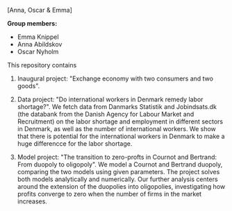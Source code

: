 
\[Anna, Oscar & Emma\]

**Group members:**
- Emma Knippel
- Anna Abildskov
- Oscar Nyholm

This repository contains  
1. Inaugural project: "Exchange economy with two consumers and two goods".

2. Data project: "Do international workers in Denmark remedy labor shortage?". We fetch data from Danmarks Statistik and Jobindsats.dk (the databank from the Danish Agency for Labour Market and Recruitment) on the labor shortage and employment in different sectors in Denmark, as well as the number of international workers. We show that there is potential for the international workers in Denmark to make a huge differencce for the labor shortage.

3. Model project: "The transition to zero-profts in Cournot and Bertrand: From duopoly to oligopoly". We model a Cournot and Bertrand duopoly, comparing the two models using given parameters. The project solves both models analytically and numerically. Our further analysis centers around the extension of the duopolies into oligopolies, investigating how profits converge to zero when the number of firms in the market increases.
